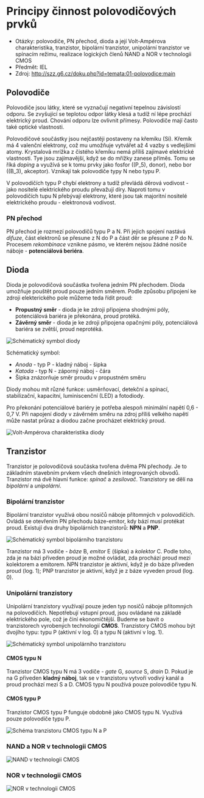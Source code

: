 # Principy činnost polovodičových prvků
- Otázky: polovodiče, PN přechod, dioda a její Volt-Ampérova charakteristika, tranzistor, bipolární tranzistor, unipolární tranzistor ve spínacím režimu, realizace logických členů NAND a NOR v technologii CMOS
- Předmět: IEL
- Zdroj: http://szz.g6.cz/doku.php?id=temata:01-polovodice:main

## Polovodiče
Polovodiče jsou látky, které se vyznačují negativní tepelnou závislostí odporu. Se zvyšující se teplotou odpor látky klesá a tudíž ní lépe prochází elektrický proud. Chování odporu lze ovlivnit přímesy. Polovodiče mají často také optické vlastnosti.

Polovodičové součástky jsou nejčastěji postaveny na křemíku (Si). Křemík má 4 valenční elektrony, což mu umožňuje vytvářet až 4 vazby s vedlejšími atomy. Krystalová mrížka z čistého křemíku nemá příliš zajímavé elektrické vlastnosti. Tye jsou zajímavější, když se do mřížky zanese příměs. Tomu se říká _doping_ a využívá se k tomu prvky jako fosfor (\(P_5\), donor), nebo bor (\(B_3\), akceptor). Vznikají tak polovodiče typy N nebo typu P.

V polovodičích typu P chybí elektrony a tudíž převládá děrová vodivost - jako nositelé elektrického proudu převažují díry. Naproti tomu v polovodičích tupu N přebývají elektrony, které jsou tak majoritní nositelé elektrického proudu - elektronová vodivost.

### PN přechod
PN přechod je rozmezí polovodičů typu P a N. Při jejich spojení nastává _difuze_, část elektronů se přesune z N do P a část děr se přesune z P do N. Procesem _rekombinace_ vznikne pásmo, ve kterém nejsou žádné nosiče náboje - __potenciálová beriéra__.

## Dioda
Dioda je polovodičová součástka tvořena jedním PN přechodem. Dioda umožňuje pouštět proud pouze jedním směrem. Podle způsobu připojení ke zdroji elekterického pole můžeme teda řídit proud:
- __Propustný směr__ - dioda je ke zdroji připojena shodnými póly, potenciálová bariéra je překonána, proud protéká.
- __Závěrný směr__ - dioda je ke zdroji připojena opačnými póly, potenciálová bariéra se zvětší, proud neprotéká.

![Schématický symbol diody](./Images/01/dioda.png)

Schématický symbol:
- _Anoda_ - typ P - kladný náboj - šipka
- _Katoda_ - typ N - záporný náboj - čára
- Šipka znázorňuje směr proudu v propustném směru

Diody mohou mít různé funkce: usměrňovací, detekční a spínací, stabilizační, kapacitní, luminiscenční (LED) a fotodiody.

Pro překonání potenciálové bariéry je potřeba alespoň minimální napětí 0,6 - 0,7 V. Při napojení diody v závěrném směru na zdroj příliš velkého napětí může nastat průraz a diodou začne procházet elektrický proud.

![Volt-Ampérova charakteristika diody](./Images/01/volt-amper_diody.png)

## Tranzistor
Tranzistor je polovodičová součáska tvořena dvěma PN přechody. Je to základním stavebním prvkem všech dnešních integrovaných obvodů. Tranzistor má dvě hlavní funkce: _spínač_ a _zesilovač_. Tranzistory se dělí na _bipolární_ a _unipolární_.

### Bipolární tranzistor
Bipolární tranzistor využívá obou nosičů náboje přítomných v polovodičích. Ovládá se otevřením PN přechodu báze-emitor, kdy bází musí protékat proud. Existují dva druhy bipolárních tranzistorů: __NPN__ a __PNP__.

![Schématický symbol bipolárního tranzistoru](./Images/01/bipolarni_tranzistor.png)

Tranzistor má 3 vodiče - _báze_ B, _emitor_ E (šipka) a _kolektor_ C. Podle toho, zda je na bázi přiveden proud je možné ovládat, zda prochází proud mezi kolektorem a emitorem. NPN tranzistor je aktivní, když je do báze přiveden proud (log. 1); PNP tranzistor je aktivní, když je z báze vyveden proud (log. 0).

### Unipolární tranzistory
Unipolární tranzistory využívají pouze jeden typ nosičů náboje přítomných na polovodičích. Nepotřebují vstupní proud, jsou ovládané na základě elektrického pole, což je činí ekonomičtější. Budeme se bavit o tranzistorech vyrobených technologií __CMOS__. Tranzistory CMOS mohou být dvojího typu: typu P (aktivní v log. 0) a typu N (aktivní v log. 1).

![Schématický symbol unipolárního tranzistoru](./Images/01/unipolarni_tranzistor_znacka.png)

#### CMOS typu N
Tranzistor CMOS typu N má 3 vodiče - _gate_ G, _source_ S, _drain_ D. Pokud je na G přiveden __kladný náboj__, tak se v tranzistoru vytvoří vodivý kanál a proud prochází mezi S a D. CMOS typu N používá pouze polovodiče typu N.

#### CMOS typu P
Tranzistor CMOS typu P funguje obdobně jako CMOS typu N. Využívá pouze polovodiče typu P.

![Schéma tranzistoru CMOS typu N a P](./Images/01/unipolarni_tranzistor.png)

### NAND a NOR v technologii CMOS

![NAND v technologii CMOS](./Images/01/nand_cmos.png)

### NOR v technologii CMOS

![NOR v technologii CMOS](./Images/01/nor_cmos.png)